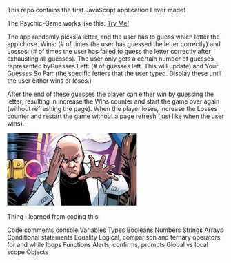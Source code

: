 
This repo contains the first JavaScript application I ever made!


The Psychic-Game works like this: [Try Me!](https://devonmartens.github.io/Psychic-Game/)

The app randomly picks a letter, and the user has to guess which letter the app chose. Wins: (# of times the user has guessed the letter correctly) and Losses: (# of times the user has failed to guess the letter correctly after exhausting all guesses). The user only gets a certain number of guesses represented byGuesses Left: (# of guesses left. This will update) and Your Guesses So Far: (the specific letters that the user typed. Display these until the user either wins or loses.)

After the end of these guesses the player can either win by guessing the letter, resulting in increase the Wins counter and start the game over again (without refreshing the page). When the player loses, increase the Losses counter and restart the game without a page refresh (just like when the user wins).

![Professor X](https://github.com/DevonMartens/Psychic-Game/blob/master/assets/images/ProX.jpg?raw=true)





Thing I learned from coding this:

Code comments
console
Variables
Types
Booleans
Numbers
Strings
Arrays
Conditional statements
Equality
Logical, comparison and ternary operators
for and while loops
Functions
Alerts, confirms, prompts
Global vs local scope
Objects

